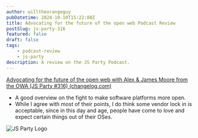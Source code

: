 ```yaml
---
author: willtheorangeguy
pubDatetime: 2024-10-10T15:22:00Z
title: Advocating for the future of the open web Podcast Review
postSlug: js-party-316
featured: false
draft: false
tags:
    - podcast-review
    - js-party
description: A review on the JS Party Podcast.
---
```


[Advocating for the future of the open web with Alex & James Moore from the OWA (JS Party #316) (changelog.com)](https://changelog.com/jsparty/316)

-   A good overview on the fight to make software platforms more open.
-   While I agree with most of their points, I do think some vendor lock in is acceptable, since in this day and age, people have come to love and expect certain things out of their OSes.

![JS Party Logo](https://is1-ssl.mzstatic.com/image/thumb/Podcasts113/v4/8e/31/88/8e318808-56a6-b897-6f98-71cf214b54a3/mza_7508458937281322007.png/300x300bb.webp)
